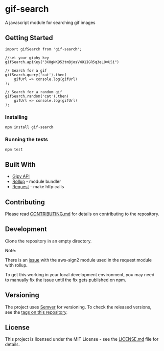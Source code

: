 # gif-search

A javascript module for searching gif images

## Getting Started

```
import gifSearch from 'gif-search';

//set your giphy key
gifSearch.apiKey("3XHgNK953tmBjosVWO1IGR5q3eL0vU5i")

// Search for a gif
gifSearch.query('cat').then(
    gifUrl => console.log(gifUrl)
);

// Search for a random gif
gifSearch.random('cat').then(
    gifUrl => console.log(gifUrl)
);
```

### Installing

```
npm install gif-search
```

### Running the tests

```
npm test
```

## Built With

* [Gipy API](https://api.giphy.com/)
* [Rollup](https://github.com/rollup/rollup) - module bundler
* [Request](https://github.com/request/request) - make http calls

## Contributing

Please read [CONTRIBUTING.md](https://github.com/selcher/gif-search/blob/master/CONTRIBUTING.md) for details on contributing to the repository.

## Development

Clone the repository in an empty directory.

Note:

There is an [issue](https://github.com/request/request/issues/2483) with the aws-sign2 module used in the request module with rollup.

To get this working in your local development environment, you may need to manually fix the issue until the fix gets published on npm.

## Versioning

The project uses [Semver](http://semver.org) for versioning. To check the released versions, see the [tags on this repository](https://github.com/selcher/gif-search/releases).

## License

This project is licensed under the MIT License - see the [LICENSE.md](https://github.com/selcher/gif-search/blob/master/LICENSE) file for details.
